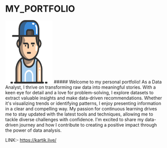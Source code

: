 # MY_PORTFOLIO

<img src="https://raw.githubusercontent.com/gurupawar/website/main/src/Assets/man-svgrepo-com.svg" width="150" height="200">
 ##### Welcome to my personal portfolio! As a Data Analyst, I thrive on transforming raw data into meaningful stories. With a keen eye for detail and a love for problem-solving, I explore datasets to extract valuable insights and make data-driven recommendations. Whether it's visualizing trends or identifying patterns, I enjoy presenting information in a clear and compelling way. My passion for continuous learning drives me to stay updated with the latest tools and techniques, allowing me to tackle diverse challenges with confidence. I'm excited to share my data-driven journey and how I contribute to creating a positive impact through the power of data analysis.

LINK:-
https://kartik.live/
